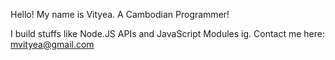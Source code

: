 Hello! My name is Vityea. A Cambodian Programmer!

I build stuffs like Node.JS APIs and JavaScript Modules ig.
Contact me here:
mvityea@gmail.com
